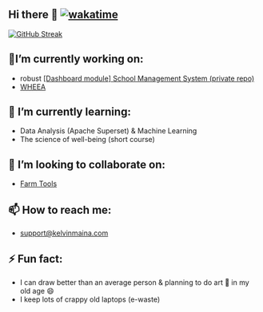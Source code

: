 ## Hi there 👋 [![wakatime](https://wakatime.com/badge/user/18b4adaa-4211-4240-abca-6c00b1e81687.svg)](https://wakatime.com/@18b4adaa-4211-4240-abca-6c00b1e81687)
<a href="https://git.io/streak-stats"><img src="https://streak-stats.demolab.com?user=kelvinmw&theme=dark" alt="GitHub Streak"></a>
<br/>
## 🔭I’m currently working on:
  - robust <a href="https:elmischools.com">[Dashboard module] School Management System (private repo)</a>
  - <a href="https://wheea.org">WHEEA</a>
  
## 🌱 I’m currently learning:
  - Data Analysis (Apache Superset) & Machine Learning
  - The science of well-being (short course)
    
## 👯 I’m looking to collaborate on:
  - <a href="https://github.com/Agri-Tech-Solutions">Farm Tools</a><br/>
  
## 📫 How to reach me:
  - support@kelvinmaina.com <br/>
  
## ⚡ Fun fact:
  - I can draw better than an average person & planning to do art :art: in my old age 😄<br/>
  - I keep lots of crappy old laptops (e-waste)
